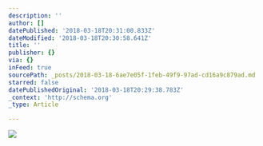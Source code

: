 ```yaml
---
description: ''
author: []
datePublished: '2018-03-18T20:31:00.833Z'
dateModified: '2018-03-18T20:30:58.641Z'
title: ''
publisher: {}
via: {}
inFeed: true
sourcePath: _posts/2018-03-18-6ae7e05f-1feb-49f9-97ad-cd16a9c879ad.md
starred: false
datePublishedOriginal: '2018-03-18T20:29:38.783Z'
_context: 'http://schema.org'
_type: Article

---
```

![](https://the-grid-user-content.s3-us-west-2.amazonaws.com/3aaa439e-2fcf-4f55-b3ca-194db0eeb119.png)